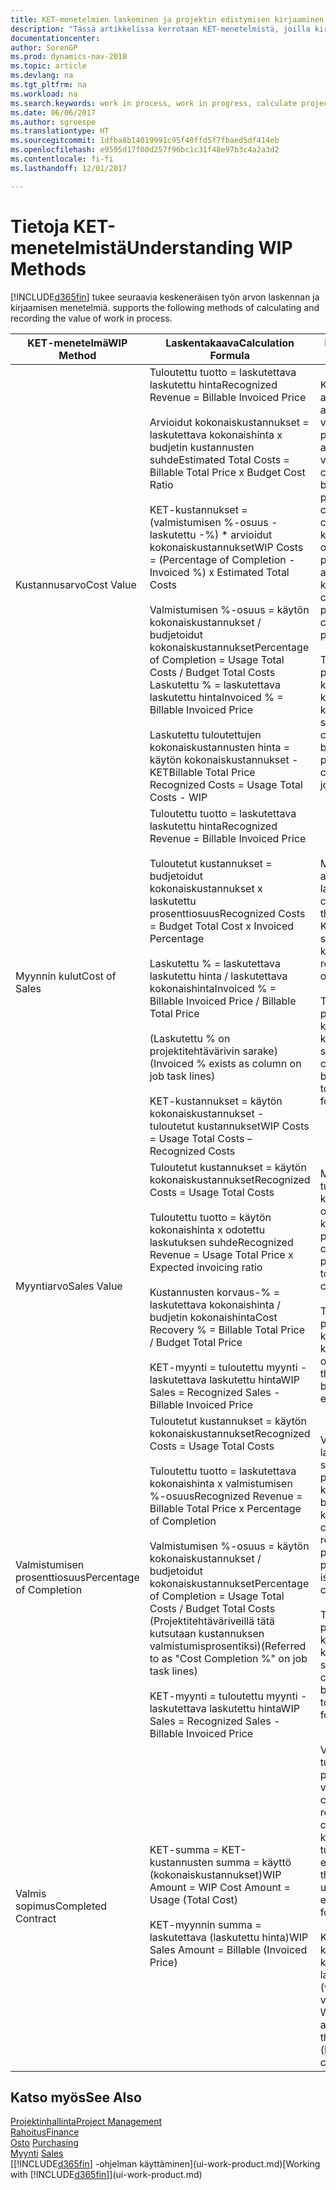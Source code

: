 ```yaml
---
title: KET-menetelmien laskeminen ja projektin edistymisen kirjaaminen
description: "Tässä artikkelissa kerrotaan KET-menetelmistä, joilla kirjataan, seurataan ja lasketaan keskeneräisen projektien rahoitustietoja."
documentationcenter: 
author: SorenGP
ms.prod: dynamics-nav-2018
ms.topic: article
ms.devlang: na
ms.tgt_pltfrm: na
ms.workload: na
ms.search.keywords: work in process, work in progress, calculate project WIP
ms.date: 06/06/2017
ms.author: sgroespe
ms.translationtype: HT
ms.sourcegitcommit: 1dfba8b14019991c95f40ffd5f7fbaed5df414eb
ms.openlocfilehash: e9595d17f00d257f96bc1c31f48e97b3c4a2a3d2
ms.contentlocale: fi-fi
ms.lasthandoff: 12/01/2017

---
```

# <a name="understanding-wip-methods"></a><span data-ttu-id="09ea2-103">Tietoja KET-menetelmistä</span><span class="sxs-lookup"><span data-stu-id="09ea2-103">Understanding WIP Methods</span></span>
[!INCLUDE[d365fin](includes/d365fin_md.md)]<span data-ttu-id="09ea2-104"> tukee seuraavia keskeneräisen työn arvon laskennan ja kirjaamisen menetelmiä.</span><span class="sxs-lookup"><span data-stu-id="09ea2-104"> supports the following methods of calculating and recording the value of work in process.</span></span>

| <span data-ttu-id="09ea2-105">KET-menetelmä</span><span class="sxs-lookup"><span data-stu-id="09ea2-105">WIP Method</span></span> | <span data-ttu-id="09ea2-106">Laskentakaava</span><span class="sxs-lookup"><span data-stu-id="09ea2-106">Calculation Formula</span></span> | <span data-ttu-id="09ea2-107">Laskennan kuvaus</span><span class="sxs-lookup"><span data-stu-id="09ea2-107">Calculation Description</span></span> |
| --- | --- | --- |
| <span data-ttu-id="09ea2-108">Kustannusarvo</span><span class="sxs-lookup"><span data-stu-id="09ea2-108">Cost Value</span></span> |<span data-ttu-id="09ea2-109">Tuloutettu tuotto = laskutettava laskutettu hinta</span><span class="sxs-lookup"><span data-stu-id="09ea2-109">Recognized Revenue = Billable Invoiced Price</span></span><br /><br /> <span data-ttu-id="09ea2-110">Arvioidut kokonaiskustannukset = laskutettava kokonaishinta x budjetin kustannusten suhde</span><span class="sxs-lookup"><span data-stu-id="09ea2-110">Estimated Total Costs = Billable Total Price x Budget Cost Ratio</span></span><br /><br /> <span data-ttu-id="09ea2-111">KET-kustannukset = (valmistumisen %-osuus - laskutettu -%) * arvioidut kokonaiskustannukset</span><span class="sxs-lookup"><span data-stu-id="09ea2-111">WIP Costs = (Percentage of Completion - Invoiced %) x Estimated Total Costs</span></span><br /><br /> <span data-ttu-id="09ea2-112">Valmistumisen %-osuus = käytön kokonaiskustannukset / budjetoidut kokonaiskustannukset</span><span class="sxs-lookup"><span data-stu-id="09ea2-112">Percentage of Completion = Usage Total Costs / Budget Total Costs</span></span><br /> <span data-ttu-id="09ea2-113">Laskutettu % = laskutettava laskutettu hinta</span><span class="sxs-lookup"><span data-stu-id="09ea2-113">Invoiced % = Billable Invoiced Price</span></span><br /><br /> <span data-ttu-id="09ea2-114">Laskutettu tuloutettujen kokonaiskustannusten hinta = käytön kokonaiskustannukset - KET</span><span class="sxs-lookup"><span data-stu-id="09ea2-114">Billable Total Price Recognized Costs = Usage Total Costs - WIP</span></span> |<span data-ttu-id="09ea2-115">Kustannusarvon laskelmat aloitetaan laskemalla tuotettujen arvo. Se tehdään ottamalla osa valmistumisen prosenttiosuuteen perustuvista arvioiduista kustannuksista.</span><span class="sxs-lookup"><span data-stu-id="09ea2-115">Cost value calculations start by calculating the value of what has been provided by taking a proportion of the estimated total costs based on percentage of completion.</span></span> <span data-ttu-id="09ea2-116">Laskutetut kustannukset vähennetään ottamalla osa laskutettuun prosenttiin perustuvista arvioiduista kokonaiskustannuksista.</span><span class="sxs-lookup"><span data-stu-id="09ea2-116">Invoiced costs are subtracted by taking a proportion of the estimated total costs based on the invoiced percentage.</span></span><br /><br /> <span data-ttu-id="09ea2-117">Tämä laskenta vaatii, että koko projektin laskutettava kokonaishinta, budjetoitu kokonaishinta ja budjetoidut kokonaiskustannukset on syötettävä oikein.</span><span class="sxs-lookup"><span data-stu-id="09ea2-117">This calculation requires that the billable total price, budget total price, and budget total costs be correctly entered for the whole job.</span></span> |
| <span data-ttu-id="09ea2-118">Myynnin kulut</span><span class="sxs-lookup"><span data-stu-id="09ea2-118">Cost of Sales</span></span> |<span data-ttu-id="09ea2-119">Tuloutettu tuotto = laskutettava laskutettu hinta</span><span class="sxs-lookup"><span data-stu-id="09ea2-119">Recognized Revenue = Billable Invoiced Price</span></span><br /><br /> <span data-ttu-id="09ea2-120">Tuloutetut kustannukset = budjetoidut kokonaiskustannukset x laskutettu prosenttiosuus</span><span class="sxs-lookup"><span data-stu-id="09ea2-120">Recognized Costs = Budget Total Cost x Invoiced Percentage</span></span><br /><br /> <span data-ttu-id="09ea2-121">Laskutettu % = laskutettava laskutettu hinta / laskutettava kokonaishinta</span><span class="sxs-lookup"><span data-stu-id="09ea2-121">Invoiced % = Billable Invoiced Price / Billable Total Price</span></span><br /><br /> <span data-ttu-id="09ea2-122">(Laskutettu % on projektitehtävärivin sarake)</span><span class="sxs-lookup"><span data-stu-id="09ea2-122">(Invoiced % exists as column on job task lines)</span></span><br /><br /> <span data-ttu-id="09ea2-123">KET-kustannukset = käytön kokonaiskustannukset - tuloutetut kustannukset</span><span class="sxs-lookup"><span data-stu-id="09ea2-123">WIP Costs = Usage Total Costs – Recognized Costs</span></span> |<span data-ttu-id="09ea2-124">Myynnin kulujen laskeminen alkaa tuloutettujen kustannusten laskemisella.</span><span class="sxs-lookup"><span data-stu-id="09ea2-124">Cost of sales calculations begin by calculating the recognized costs.</span></span> <span data-ttu-id="09ea2-125">Kustannukset tuloutetaan suhteessa budjetin kokonaiskustannuksiin.</span><span class="sxs-lookup"><span data-stu-id="09ea2-125">Costs are recognized proportionally based on budget total costs.</span></span><br /><br /> <span data-ttu-id="09ea2-126">Tämä laskenta vaatii, että koko projektin laskutettava kokonaishinta ja budjetin kokonaiskustannukset on syötettävä oikein.</span><span class="sxs-lookup"><span data-stu-id="09ea2-126">This calculation requires that the billable total price and budget total costs be correctly entered for the whole job.</span></span> |
| <span data-ttu-id="09ea2-127">Myyntiarvo</span><span class="sxs-lookup"><span data-stu-id="09ea2-127">Sales Value</span></span> |<span data-ttu-id="09ea2-128">Tuloutetut kustannukset = käytön kokonaiskustannukset</span><span class="sxs-lookup"><span data-stu-id="09ea2-128">Recognized Costs = Usage Total Costs</span></span><br /><br /> <span data-ttu-id="09ea2-129">Tuloutettu tuotto = käytön kokonaishinta x odotettu laskutuksen suhde</span><span class="sxs-lookup"><span data-stu-id="09ea2-129">Recognized Revenue = Usage Total Price x Expected invoicing ratio</span></span><br /><br /> <span data-ttu-id="09ea2-130">Kustannusten korvaus-% = laskutettava kokonaishinta / budjetin kokonaishinta</span><span class="sxs-lookup"><span data-stu-id="09ea2-130">Cost Recovery % = Billable Total Price / Budget Total Price</span></span><br /><br /> <span data-ttu-id="09ea2-131">KET-myynti = tuloutettu myynti - laskutettava laskutettu hinta</span><span class="sxs-lookup"><span data-stu-id="09ea2-131">WIP Sales = Recognized Sales - Billable Invoiced Price</span></span> |<span data-ttu-id="09ea2-132">Myyntiarvon laskelmat tulouttavat tuoton suhteessa käytön kokonaiskustannuksiin ja odotettuihin kustannuksiin korvaussuhteen perusteella.</span><span class="sxs-lookup"><span data-stu-id="09ea2-132">Sales value calculations recognize revenue proportionally based on usage total costs and the expected cost recovery ratio.</span></span><br /><br /> <span data-ttu-id="09ea2-133">Tämä laskenta vaatii, että koko projektin laskutettava kokonaishinta ja budjetin kokonaishinta on syötettävä oikein.</span><span class="sxs-lookup"><span data-stu-id="09ea2-133">This calculation requires that the billable total price and budget total price be correctly entered for the whole job.</span></span> |
| <span data-ttu-id="09ea2-134">Valmistumisen prosenttiosuus</span><span class="sxs-lookup"><span data-stu-id="09ea2-134">Percentage of Completion</span></span> |<span data-ttu-id="09ea2-135">Tuloutetut kustannukset = käytön kokonaiskustannukset</span><span class="sxs-lookup"><span data-stu-id="09ea2-135">Recognized Costs = Usage Total Costs</span></span><br /><br /> <span data-ttu-id="09ea2-136">Tuloutettu tuotto = laskutettava kokonaishinta x valmistumisen %-osuus</span><span class="sxs-lookup"><span data-stu-id="09ea2-136">Recognized Revenue = Billable Total Price x Percentage of Completion</span></span><br /><br /> <span data-ttu-id="09ea2-137">Valmistumisen %-osuus = käytön kokonaiskustannukset / budjetoidut kokonaiskustannukset</span><span class="sxs-lookup"><span data-stu-id="09ea2-137">Percentage of Completion = Usage Total Costs / Budget Total Costs</span></span><br /> <span data-ttu-id="09ea2-138">(Projektitehtäväriveillä tätä kutsutaan kustannuksen valmistumisprosentiksi)</span><span class="sxs-lookup"><span data-stu-id="09ea2-138">(Referred to as "Cost Completion %" on job task lines)</span></span><br /><br /> <span data-ttu-id="09ea2-139">KET-myynti = tuloutettu myynti - laskutettava laskutettu hinta</span><span class="sxs-lookup"><span data-stu-id="09ea2-139">WIP Sales = Recognized Sales - Billable Invoiced Price</span></span> |<span data-ttu-id="09ea2-140">Valmistumisen %-osuuden laskennat tulouttavat tuoton suhteessa valmistumisen prosenttiosuuteen (eli käytön kokonaiskustannuksiin ja budjetin kustannuksiin).</span><span class="sxs-lookup"><span data-stu-id="09ea2-140">Percentage of completion calculations recognize revenue proportionally based on the percentage of completion, that is, usage total costs vs. budget costs.</span></span><br /><br /> <span data-ttu-id="09ea2-141">Tämä laskenta vaatii, että koko projektin laskutettava kokonaishinta ja budjetin kokonaiskustannukset on syötettävä oikein.</span><span class="sxs-lookup"><span data-stu-id="09ea2-141">This calculation requires that the billable total price and budget total costs be correctly entered for the whole job.</span></span> |
| <span data-ttu-id="09ea2-142">Valmis sopimus</span><span class="sxs-lookup"><span data-stu-id="09ea2-142">Completed Contract</span></span> |<span data-ttu-id="09ea2-143">KET-summa = KET-kustannusten summa = käyttö (kokonaiskustannukset)</span><span class="sxs-lookup"><span data-stu-id="09ea2-143">WIP Amount = WIP Cost Amount = Usage (Total Cost)</span></span><br /><br /> <span data-ttu-id="09ea2-144">KET-myynnin summa = laskutettava (laskutettu hinta)</span><span class="sxs-lookup"><span data-stu-id="09ea2-144">WIP Sales Amount = Billable (Invoiced Price)</span></span> |<span data-ttu-id="09ea2-145">Valmis sopimus ei tulouta tuottoa ja kustannuksia ennen projektin valmistumista.</span><span class="sxs-lookup"><span data-stu-id="09ea2-145">Completed contract does not recognize revenue and costs until the job is complete.</span></span> <span data-ttu-id="09ea2-146">Tästä voi olla hyötyä, kun projektin kustannusten ja tuoton arviointi on hyvin epävarmaa.</span><span class="sxs-lookup"><span data-stu-id="09ea2-146">You may want to do this when there is high uncertainty around the estimates of costs and revenue for the job.</span></span><br /><br /> <span data-ttu-id="09ea2-147">Kaikki käyttö kirjataan KET-kustannusten tilille (saatavat) ja kaikki laskutettu myynti kirjataan laskutetun KET-myynnin tilille (velat), kunnes projekti on valmis.</span><span class="sxs-lookup"><span data-stu-id="09ea2-147">All usage is posted to the WIP Costs account (asset) and all invoiced sales are posted to the WIP Invoiced Sales account (liability) until the job is complete.</span></span> |

## <a name="see-also"></a><span data-ttu-id="09ea2-148">Katso myös</span><span class="sxs-lookup"><span data-stu-id="09ea2-148">See Also</span></span>
[<span data-ttu-id="09ea2-149">Projektinhallinta</span><span class="sxs-lookup"><span data-stu-id="09ea2-149">Project Management</span></span>](projects-manage-projects.md)  
[<span data-ttu-id="09ea2-150">Rahoitus</span><span class="sxs-lookup"><span data-stu-id="09ea2-150">Finance</span></span>](finance.md)  
<span data-ttu-id="09ea2-151">[Osto](purchasing-manage-purchasing.md)       </span><span class="sxs-lookup"><span data-stu-id="09ea2-151">[Purchasing](purchasing-manage-purchasing.md)       </span></span>  
<span data-ttu-id="09ea2-152">[Myynti](sales-manage-sales.md)    </span><span class="sxs-lookup"><span data-stu-id="09ea2-152">[Sales](sales-manage-sales.md)    </span></span>  
<span data-ttu-id="09ea2-153">[[!INCLUDE[d365fin](includes/d365fin_md.md)] -ohjelman käyttäminen](ui-work-product.md)</span><span class="sxs-lookup"><span data-stu-id="09ea2-153">[Working with [!INCLUDE[d365fin](includes/d365fin_md.md)]](ui-work-product.md)</span></span>  

